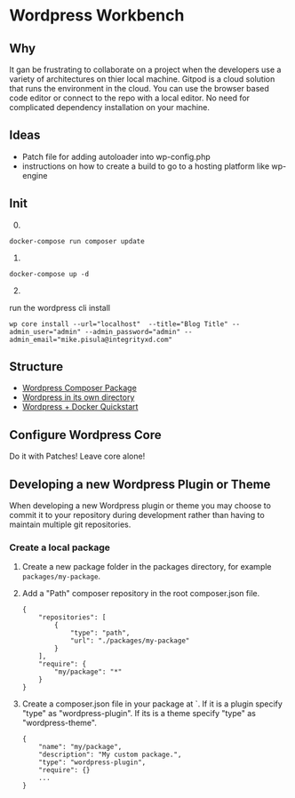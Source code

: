 # Wordpress Workbench

## Why 

It gan be frustrating to collaborate on a project when the developers use a variety of architectures on thier local machine. Gitpod is a cloud solution that runs the environment in the cloud. You can use the browser based code editor or connect to the repo with a local editor. No need for complicated dependency installation on your machine.

## Ideas

* Patch file for adding autoloader into wp-config.php
* instructions on how to create a build to go to a hosting platform like wp-engine

## Init 

0. 
```
docker-compose run composer update
```

1. 
```
docker-compose up -d
```

2. 
run the wordpress cli install
```
wp core install --url="localhost"  --title="Blog Title" --admin_user="admin" --admin_password="admin" --admin_email="mike.pisula@integrityxd.com"
```


## Structure 

* [Wordpress Composer Package](https://github.com/roots/wordpress-no-content)
* [Wordpress in its own directory](https://wordpress.org/support/article/giving-wordpress-its-own-directory/)
* [Wordpress + Docker Quickstart](https://github.com/docker/awesome-compose/tree/master/official-documentation-samples/wordpress/)

## Configure Wordpress Core

Do it with Patches! Leave core alone!


## Developing a new Wordpress Plugin or Theme

When developing a new Wordpress plugin or theme you may choose to commit it to your repository during development rather than having to maintain multiple git repositories. 

### Create a local package

1. Create a new package folder in the packages directory, for example `packages/my-package`.

2. Add a "Path" composer repository in the root composer.json file. 

    ```
    {
        "repositories": [
            {
                "type": "path",
                "url": "./packages/my-package"
            }
        ],
        "require": {
            "my/package": "*"
        }
    }
    ```

3. Create a composer.json file in your package at `. If it is a plugin specify "type" as "wordpress-plugin". If its is a theme specify "type" as "wordpress-theme".

    ```
    {
        "name": "my/package",
        "description": "My custom package.",
        "type": "wordpress-plugin",
        "require": {}
        ...
    }
    ```